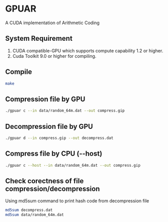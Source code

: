 # GPUAR
A CUDA implementation of Arithmetic Coding

## System Requirement
1. CUDA compatible-GPU which supports compute capability 1.2 or higher.
2. Cuda Toolkit 9.0 or higher for compiling.

## Compile
``` bash
make
```
## Compression file by GPU
``` bash
./gpuar c --in data/random_64m.dat --out compress.gip
```
## Decompression file by GPU
``` bash
./gpuar d --in compress.gip --out decompress.dat
```
## Compress file by CPU (--host)
``` bash
./gpuar c --host --in data/random_64m.dat --out compress.gip
```
## Check corectness of file compression/decompression
Using md5sum command to print hash code from decompression file
``` bash
md5sum decompress.dat
md5sum data/random_64m.dat  
```
